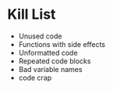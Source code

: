 Kill List
=========
* Unused code
* Functions with side effects
* Unformatted code
* Repeated code blocks
* Bad variable names
* code crap
